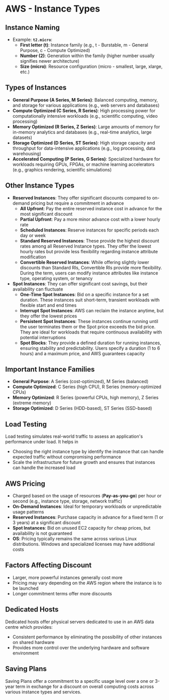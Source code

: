 # AWS - Instance Types

## Instance Naming
- Example: **`t2.micro`**:
  - **First letter (t)**: Instance family (e.g., t - Burstable, m - General Purpose, c - Compute Optimized)
  - **Number (2)**: Generation within the family (higher number usually signifies newer architecture)
  - **Size (micro)**: Resource configuration (micro - smallest, large, xlarge, etc.)

## Types of Instances
- **General Purpose (A Series, M Series)**: Balanced computing, memory, and storage for various applications (e.g., web servers and databases)
- **Compute Optimized (C Series, R Series)**: High processing power for computationally intensive workloads (e.g., scientific computing, video processing)
- **Memory Optimized (R Series, Z Series)**: Large amounts of memory for in-memory analytics and databases (e.g., real-time analytics, large datasets)
- **Storage Optimized (D Series, ST Series)**: High storage capacity and throughput for data-intensive applications (e.g., log processing, data warehousing)
- **Accelerated Computing (P Series, G Series)**: Specialized hardware for workloads requiring GPUs, FPGAs, or machine learning accelerators (e.g., graphics rendering, scientific simulations)

## Other Instance Types
- **Reserved Instances**: They offer significant discounts compared to on-demand pricing but require a commitment in advance
   - **All Upfront**: Pay the entire reserved instance cost in advance for the most significant discount
   - **Partial Upfront**: Pay a more minor advance cost with a lower hourly rate
   - **Scheduled Instances**: Reserve instances for specific periods each day or week
   - **Standard Reserved Instances**: These provide the highest discount rates among all Reserved Instance types. They offer the lowest hourly rates but provide less flexibility regarding instance attribute modification
   - **Convertible Reserved Instances**: While offering slightly lower discounts than Standard RIs, Convertible RIs provide more flexibility. During the term, users can modify instance attributes like instance type, operating system, or tenancy
- **Spot Instances**: They can offer significant cost savings, but their availability can fluctuate
   - **One-Time Spot Instances**: Bid on a specific instance for a set duration. These instances suit short-term, transient workloads with flexible start and end times
   - **Interrupt Spot Instances**: AWS can reclaim the instance anytime, but they offer the lowest prices
   - **Persistent Spot Instances**: These instances continue running until the user terminates them or the Spot price exceeds the bid price. They are ideal for workloads that require continuous availability with potential interruptions
   - **Spot Blocks**: They provide a defined duration for running instances, ensuring stability and predictability. Users specify a duration (1 to 6 hours) and a maximum price, and AWS guarantees capacity

## Important Instance Families
- **General Purpose**: A Series (cost-optimized), M Series (balanced)
- **Compute Optimized**: C Series (high CPU), R Series (memory-optimized CPUs)
- **Memory Optimized**: R Series (powerful CPUs, high memory), Z Series (extreme memory)
- **Storage Optimized**: D Series (HDD-based), ST Series (SSD-based)

## Load Testing
Load testing simulates real-world traffic to assess an application's performance under load. It helps in 
- Choosing the right instance type by identify the instance that can handle expected traffic without compromising performance
- Scale the infrastructure for future growth and ensures that instances can handle the increased load

## AWS Pricing
- Charged based on the usage of resources (**Pay-as-you-go**) per hour or second (e.g., instance type, storage, network traffic)
- **On-Demand Instances**: Ideal for temporary workloads or unpredictable usage patterns
- **Reserved Instances**: Purchase capacity in advance for a fixed term (1 or 3 years) at a significant discount
- **Spot Instances**: Bid on unused EC2 capacity for cheap prices, but availability is not guaranteed
- **OS**: Pricing typically remains the same across various Linux distributions. Windows and specialized licenses may have additional costs

## Factors Affecting Discount
- Larger, more powerful instances generally cost more
- Pricing may vary depending on the AWS region where the instance is to be launched
- Longer commitment terms offer more discounts

## Dedicated Hosts
Dedicated hosts offer physical servers dedicated to use in an AWS data centre which provides:
  - Consistent performance by eliminating the possibility of other instances on shared hardware
  - Provides more control over the underlying hardware and software environment

## Saving Plans
Saving Plans offer a commitment to a specific usage level over a one or 3-year term in exchange for a discount on overall computing costs across various instance types and services.